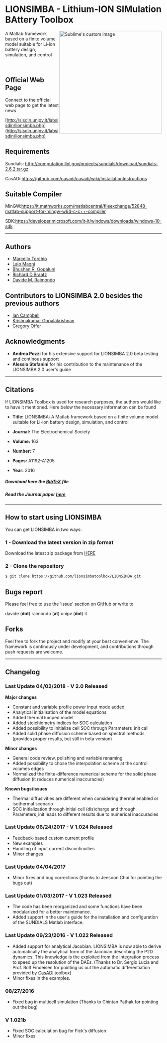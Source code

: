 
# LIONSIMBA - Lithium-ION SIMulation BAttery Toolbox

<img style="float:right" height="330px" src="http://i68.tinypic.com/2nuhq9h.jpg" alt="Sublime's custom image"/>

 A Matlab framework based on a finite volume model suitable for Li-ion battery design, simulation, and control

<br>

## Official Web Page

Connect to the official web page to get the latest news

[http://sisdin.unipv.it/labsisdin/lionsimba.php](http://sisdin.unipv.it/labsisdin/lionsimba.php)


## Requirements

Sundials: http://computation.llnl.gov/projects/sundials/download/sundials-2.6.2.tar.gz

CasADi:https://github.com/casadi/casadi/wiki/InstallationInstructions

## Suitable Compiler

MinGW:https://it.mathworks.com/matlabcentral/fileexchange/52848-matlab-support-for-mingw-w64-c-c++-compiler

SDK:https://developer.microsoft.com/it-it/windows/downloads/windows-10-sdk

-----------------------------------------------------------------
## Authors

+ [Marcello Torchio](https://www.linkedin.com/in/marcello-torchio-4176368a)
+ [Lalo Magni](http://sisdin.unipv.it/labsisdin/people/maglal/maglal.php)
+ [Bhushan R. Gopaluni](http://www.chbe.ubc.ca/profile/bhushan-gopaluni/)
+ [Richard D.Braatz](http://web.mit.edu/cheme/people/profile.html?id=48)
+ [Davide M. Raimondo](http://sisdin.unipv.it/labsisdin/raimondo/raimondo.php)

## Contributors to LIONSIMBA 2.0 besides the previous authors
+ [Ian Campbell](http://www.imperial.ac.uk/electrochem-sci-eng/people/)
+ [Krishnakumar Gopalakrishnan](https://www.edx.org/bio/krishnakumar-gopalakrishnan)
+ [Gregory Offer](https://www.imperial.ac.uk/people/gregory.offer)


## Acknowledgments

+ **Andrea Pozzi** for his extensive support for LIONSIMBA 2.0 beta testing and continous support
+ **Alessio Stefanini** for his contribution to the maintenance of the LIONSIMBA 2.0 user's guide
-----------------------------------------------------------------
## Citations

If LIONSIMBA Toolbox is used for research purposes, the authors would like to have it mentioned. Here below the necessary information can be found
+ **Title:** LIONSIMBA: A Matlab framework based on a finite volume model suitable for Li-ion battery design, simulation, and control

+ **Journal:** The Electrochemical Society

+ **Volume:** 163

+ **Number:** 7

+ **Pages:** A1192-A1205

+ **Year:** 2016

##### **Download here the [BibTeX](http://sisdin.unipv.it/labsisdin/mtorchio/lionsimba.bib) file**

##### **Read the Journal paper** [here](http://jes.ecsdl.org/content/163/7/A1192.abstract)

-----------------------------------------------------------------

## How to start using LIONSIMBA

You can get LIONSIMBA in two ways:

### 1 - Download the latest version in zip format

 Download the latest zip package from [HERE](https://github.com/lionsimbatoolbox/LIONSIMBA/archive/master.zip) 

### 2 - Clone the repository
 ```sh
$ git clone https://github.com/lionsimbatoolbox/LIONSIMBA.git
```
## Bugs report

Please feel free to use the 'issue' section on GitHub or write to

davide (**dot**) raimondo (**at**) unipv (**dot**) it

## Forks
Feel free to fork the project and modify at your best convenienve. The framework is continously under development, and contributions through push requests are welcome.

-----------------------------------------------------------------

## Changelog

### Last Update 04/02/2018 - V 2.0 Released
**Major changes**
+ Constant and variable profile power input mode added
+ Analytical initialisation of the model equations
+ Added thermal lumped model
+ Added stoichiometry indices for SOC calculation
+ Added possibility to initialize cell SOC through Parameters_init call
+ Added solid phase diffusion scheme based on spectral methods (provides proper results, but still in beta version)


**Minor changes**
+ General code review, polishing and variable renaming
+ Added possibility to chose the interpolation scheme at the control volumes edges
+ Normalized the finite-difference numerical scheme for the solid phase diffusion (it reduces numerical inaccuracies)

**Known bugs/issues**
+ Thermal diffusivities are different when considering thermal enabled or isothermal scenario
+ SOC initialization through initial cell (dis)charge and through Parameters_init leads to different results due to numerical inaccuracies

### Last Update 06/24/2017 - V 1.024 Released

+ Feedback-based custom current profile
+ New examples
+ Handling of input current discontinuities
+ Minor changes


### Last Update 04/04/2017

+ Minor fixes and bug corrections (thanks to Jeesoon Choi for pointing the bugs out)

### Last Update 01/03/2017 - V 1.023 Released

+ The code has been reorganized and some functions have been modularized for a better maintenance.
+ Added support in the user's guide for the installation and configuration of the SUNDIALS Matlab interface.

### Last Update 09/23/2016 - V 1.022 Released

+ Added support for analytical Jacobian. LIONSIMBA is now able to derive automatically the analytical form of the Jacobian describing the P2D dynamics. This knowledge is the exploited from the integration process to speed up the resolution of the DAEs. (Thanks to Dr. Sergio Lucia and Prof. Rolf Findeisen for pointing us out the automatic differentiation provided by [CasADi](https://github.com/casadi/casadi/wiki) toolbox)
+ Minor fixes in the examples.

### 08/27/2016

+ Fixed bug in multicell simulation (Thanks to Chintan Pathak for pointing out the bug)

### V 1.021b
+ Fixed SOC calculation bug for Fick's diffusion
+ Minor fixes

